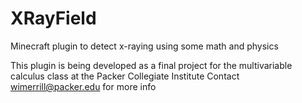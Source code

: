 # XRayField
Minecraft plugin to detect x-raying using some math and physics

This plugin is being developed as a final project for the multivariable calculus class at the Packer Collegiate Institute
Contact wimerrill@packer.edu for more info
